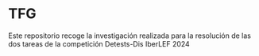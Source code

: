 # TFG
Este repositorio recoge la investigación realizada para la resolución de las dos tareas de la competición Detests-Dis IberLEF 2024
